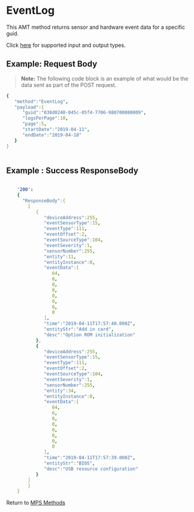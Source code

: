 # EventLog

This AMT method returns sensor and hardware event data for a specific guid.

Click [here](types.md) for supported input and output types.

## Example: Request Body

>**Note:** The following code block is an example of what would be the data sent as part of the POST request. 

``` yaml
{  
   "method":"EventLog",
   "payload":{  
      "guid":"038d0240-045c-05f4-7706-980700080009",
      "logsPerPage":10,
      "page":5,
      "startDate":"2019-04-11",
      "endDate":"2019-04-18"
   }
}
	
```
## Example : Success ResponseBody

``` yaml

    '200':
    {
      "ResponseBody":{
		[  
		   {  
			  "deviceAddress":255,
			  "eventSensorType":15,
			  "eventType":111,
			  "eventOffset":2,
			  "eventSourceType":104,
			  "eventSeverity":1,
			  "sensorNumber":255,
			  "entity":11,
			  "entityInstance":0,
			  "eventData":[  
				 64,
				 8,
				 0,
				 0,
				 0,
				 0,
				 0,
				 0
			  ],
			  "time":"2019-04-11T17:57:40.000Z",
			  "entityStr":"Add in card",
			  "desc":"Option ROM initialization"
		   },
		   {  
			  "deviceAddress":255,
			  "eventSensorType":15,
			  "eventType":111,
			  "eventOffset":2,
			  "eventSourceType":104,
			  "eventSeverity":1,
			  "sensorNumber":255,
			  "entity":34,
			  "entityInstance":0,
			  "eventData":[  
				 64,
				 6,
				 0,
				 0,
				 0,
				 0,
				 0,
				 0
			  ],
			  "time":"2019-04-11T17:57:39.000Z",
			  "entityStr":"BIOS",
			  "desc":"USB resource configuration"
		   }
		]	
	    }
	}
```

Return to [MPS Methods](../indexMPS.md)